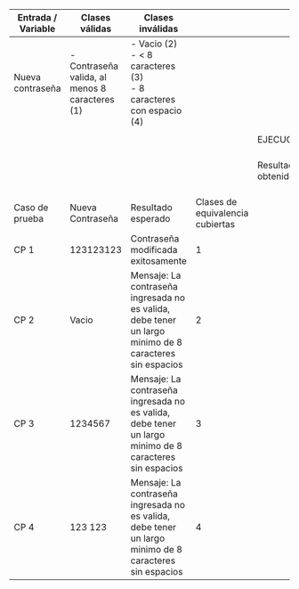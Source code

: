 | Entrada / Variable | Clases válidas             | Clases inválidas                                                                                          |                                  |                    |        |                           |
| ------------------ | -------------------------- | --------------------------------------------------------------------------------------------------------- | -------------------------------- | ------------------ | ------ | ------------------------- |
| Nueva contraseña   | \- Contraseña valida, al menos 8 caracteres (1)           | \- Vacio (2)<br>\- < 8 caracteres (3)<br>\- 8 caracteres con espacio (4)                              |                                  |                    |        |                           |
|                    |                            |                                                                                                           |                                  |                    |        |                           |
|                    |                            |                                                                                                           |                                  | EJECUCION          |
|                    |                            |                                                                                                           |                                  | Resultado obtenido | Estado | Link al defecto en GitHub |
| Caso de prueba     | Nueva Contraseña           | Resultado esperado                                                                                        | Clases de equivalencia cubiertas |                    |        |                           |
| CP 1               | 123123123                  | Contraseña modificada exitosamente                                                                        | 1                                |                    |        |                           |
| CP 2               | Vacio | Mensaje: La contraseña ingresada no es valida,<br>debe tener un largo minimo de 8 caracteres sin espacios | 2                                |                    |        |                           |
| CP 3               | 1234567             | Mensaje: La contraseña ingresada no es valida,<br>debe tener un largo minimo de 8 caracteres sin espacios | 3                                |                    |        |                           |
| CP 4               | 123 123                    | Mensaje: La contraseña ingresada no es valida,<br>debe tener un largo minimo de 8 caracteres sin espacios | 4                                |                    |        |